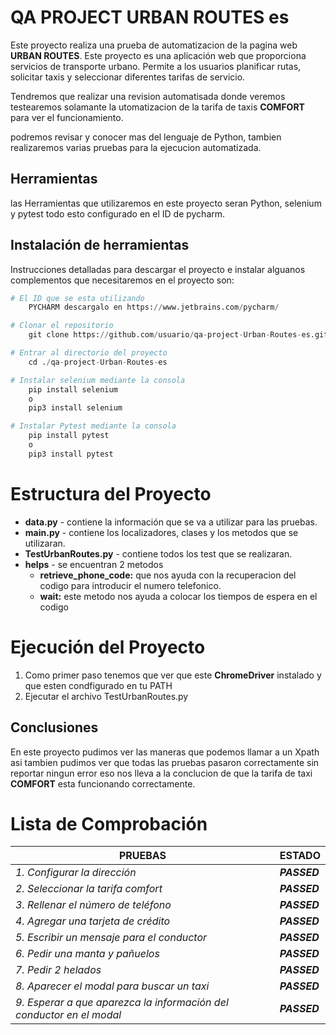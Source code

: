 # QA PROJECT URBAN ROUTES es

Este proyecto realiza una prueba de automatizacion de la pagina web **URBAN ROUTES**. 
Este proyecto es una aplicación web que proporciona servicios de transporte urbano. Permite a los usuarios 
planificar rutas, solicitar taxis y seleccionar diferentes tarifas de servicio.

Tendremos que realizar una revision automatisada donde veremos testearemos solamante la utomatizacion de la 
tarifa de taxis **COMFORT** para ver el funcionamiento. 

podremos revisar y conocer mas del lenguaje de Python, tambien realizaremos varias pruebas para la ejecucion 
automatizada.

## Herramientas

las Herramientas que utilizaremos en este proyecto seran Python, selenium y pytest todo esto configurado en 
el ID de pycharm.

## Instalación de herramientas

Instrucciones detalladas para descargar el proyecto e instalar alguanos complementos que 
necesitaremos en el proyecto son:

```python
# El ID que se esta utilizando
    PYCHARM descargalo en https://www.jetbrains.com/pycharm/

# Clonar el repositorio
    git clone https://github.com/usuario/qa-project-Urban-Routes-es.git

# Entrar al directorio del proyecto
    cd ./qa-project-Urban-Routes-es

# Instalar selenium mediante la consola
    pip install selenium
    o
    pip3 install selenium

# Instalar Pytest mediante la consola
    pip install pytest
    o
    pip3 install pytest
```
# Estructura del Proyecto
 
 - **data.py** - contiene la información que se va a utilizar para las pruebas.
 - **main.py** - contiene los localizadores, clases y los metodos que se utilizaran.
 - **TestUrbanRoutes.py** - contiene todos los test que se realizaran.
 - **helps** - se encuentran 2 metodos 
   -  **retrieve_phone_code:** que nos ayuda con la recuperacion 
   del codigo para introducir el numero telefonico.
   - **wait:** este metodo nos ayuda a colocar los tiempos de 
   espera en el codigo

# Ejecución del Proyecto
   1. Como primer paso tenemos que ver que este **ChromeDriver** instalado 
     y que esten condfigurado en tu PATH
   2. Ejecutar el archivo TestUrbanRoutes.py

## Conclusiones
En este proyecto pudimos ver las maneras que podemos llamar a un Xpath asi tambien pudimos
ver que todas las pruebas pasaron correctamente sin reportar ningun error eso nos lleva a 
la conclucion de que la tarifa de taxi **COMFORT** esta funcionando correctamente.

# Lista de Comprobación

| **PRUEBAS**                                                          | **ESTADO**   |
|----------------------------------------------------------------------|--------------|
| *1. Configurar la dirección*                                         | ***PASSED*** |
| *2. Seleccionar la tarifa comfort*                                   | ***PASSED*** |
| *3. Rellenar el número de teléfono*                                  | ***PASSED*** |
| *4. Agregar una tarjeta de crédito*                                  | ***PASSED*** |
| *5. Escribir un mensaje para el conductor*                           | ***PASSED*** |
| *6. Pedir una manta y pañuelos*                                      | ***PASSED*** |
| *7. Pedir 2 helados*                                                 | ***PASSED*** |
| *8. Aparecer el modal para buscar un taxi*                           | ***PASSED*** |
| *9. Esperar a que aparezca la información del conductor en el modal* | ***PASSED*** |
